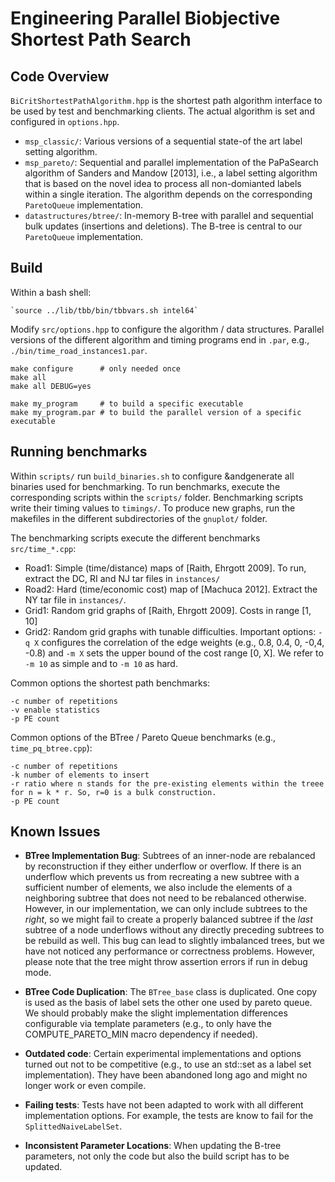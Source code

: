 # Engineering Parallel Biobjective Shortest Path Search

## Code Overview

`BiCritShortestPathAlgorithm.hpp` is the shortest path algorithm interface to be used by test and benchmarking clients. The actual algorithm is set and configured in `options.hpp`.

* `msp_classic/`: Various versions of a sequential state-of the art label setting algorithm.
* `msp_pareto/`: Sequential and parallel implementation of the PaPaSearch algorithm of Sanders and Mandow [2013], i.e., a label setting algorithm that is based on the novel idea to process all non-domianted labels within a single iteration. The algorithm depends on the corresponding `ParetoQueue` implementation.
* `datastructures/btree/`: In-memory B-tree with parallel and sequential bulk updates (insertions and deletions). The B-tree is central to our `ParetoQueue` implementation. 


## Build 

Within a bash shell:

    `source ../lib/tbb/bin/tbbvars.sh intel64`

Modify `src/options.hpp` to configure the algorithm / data structures. Parallel versions of the different algorithm and timing programs end in `.par`, e.g., `./bin/time_road_instances1.par`.
  
    make configure      # only needed once
    make all
    make all DEBUG=yes

    make my_program     # to build a specific executable
    make my_program.par # to build the parallel version of a specific executable


## Running benchmarks

Within `scripts/` run `build_binaries.sh` to configure &andgenerate all binaries used for benchmarking. To run benchmarks, execute the corresponding scripts within the `scripts/` folder. Benchmarking scripts write their timing values to  `timings/`. To produce new graphs, run the makefiles in the different subdirectories of the `gnuplot/` folder.

The benchmarking scripts execute the different benchmarks `src/time_*.cpp`:

* Road1: Simple (time/distance) maps of [Raith, Ehrgott 2009]. To run, extract the DC, RI and NJ tar files in `instances/`
* Road2: Hard (time/economic cost) map of [Machuca 2012]. Extract the NY tar file in `instances/`.
* Grid1: Random grid graphs of [Raith, Ehrgott 2009]. Costs in range [1, 10]
* Grid2: Random grid graphs with tunable difficulties. Important options: `-q X` configures the correlation of the edge weights (e.g., 0.8, 0.4, 0, -0,4, -0.8) and `-m X` sets the upper bound of the cost range [0, X]. We refer to `-m 10` as simple and to `-m 10` as hard.

Common options the shortest path benchmarks:

    -c number of repetitions
    -v enable statistics
    -p PE count

Common options of the BTree / Pareto Queue benchmarks  (e.g., `time_pq_btree.cpp`):

    -c number of repetitions
    -k number of elements to insert
    -r ratio where n stands for the pre-existing elements within the treee for n = k * r. So, r=0 is a bulk construction.
    -p PE count


## Known Issues

* __BTree Implementation Bug__: Subtrees of an inner-node are rebalanced by reconstruction if they either underflow or overflow. If there is an underflow which prevents us from recreating a new subtree with a sufficient number of elements, we also include the elements of a neighboring subtree that does not need to be rebalanced otherwise. However, in our implementation, we can only include subtrees to the _right_, so we might fail to create a properly balanced subtree if the _last_ subtree of a node underflows without any directly preceding subtrees to be rebuild as well. This bug can lead to slightly imbalanced trees, but we have not noticed any performance or correctness problems. However, please note that the tree might throw assertion errors if run in debug mode. 

* __BTree Code Duplication__: The `BTree_base` class is duplicated. One copy is used as the basis of label sets the other one used by pareto queue. We should probably make the slight implementation differences configurable via template parameters (e.g., to only have the COMPUTE_PARETO_MIN macro dependency if needed).

* __Outdated code__: Certain experimental implementations and options turned out not to be competitive (e.g., to use an std::set as a label set implementation). They have been abandoned long ago and might no longer work or even compile. 

* __Failing tests__: Tests have not been adapted to work with all different implementation options. For example, the tests are know to fail for the `SplittedNaiveLabelSet`.

* __Inconsistent Parameter Locations__: When updating the B-tree parameters, not only the code but also the build script has to be updated.